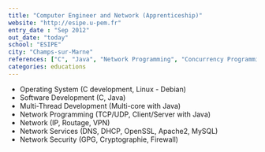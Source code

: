 ```yaml
---
title: "Computer Engineer and Network (Apprenticeship)"
website: "http://esipe.u-pem.fr"
entry_date : "Sep 2012"
out_date: "today"
school: "ESIPE"
city: "Champs-sur-Marne"
references: ["C", "Java", "Network Programming", "Concurrency Programming"]
categories: educations
---
```


* Operating System (C development, Linux - Debian)
* Software Development (C, Java)
* Multi-Thread Development (Multi-core with Java)
* Network Programming (TCP/UDP, Client/Server with Java)
* Network (IP, Routage, VPN)
* Network Services (DNS, DHCP, OpenSSL, Apache2, MySQL)
* Network Security (GPG, Cryptographie, Firewall)